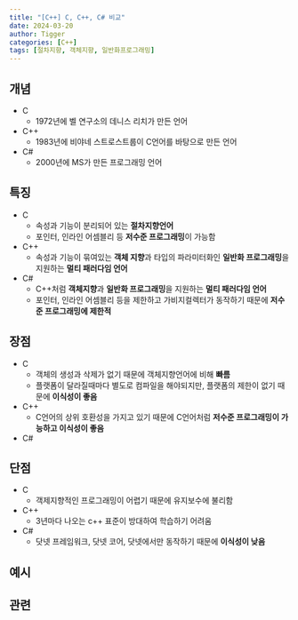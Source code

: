 ```yaml
---
title: "[C++] C, C++, C# 비교"
date: 2024-03-20
author: Tigger
categories: [C++]
tags: [절차지향, 객체지향, 일반화프로그래밍]
---
```


## 개념
+ C
  + 1972년에 벨 연구소의 데니스 리치가 만든 언어
+ C++
  + 1983년에 비야네 스트로스트룹이 C언어를 바탕으로 만든 언어
+ C#
  + 2000년에 MS가 만든 프로그래밍 언어

## 특징
+ C
  + 속성과 기능이 분리되어 있는 **절차지향언어**
  + 포인터, 인라인 어셈블리 등 **저수준 프로그래밍**이 가능함
+ C++
  + 속성과 기능이 묶여있는 **객체 지향**과 타입의 파라미터화인 **일반화 프로그래밍**을 지원하는 **멀티 패러다임 언어** 
+ C#
  + C++처럼 **객체지향**과 **일반화 프로그래밍**을 지원하는 **멀티 패러다임 언어**
  + 포인터, 인라인 어셈블리 등을 제한하고 가비지컬렉터가 동작하기 때문에 **저수준 프로그래밍에 제한적**

## 장점
+ C
  + 객체의 생성과 삭제가 없기 때문에 객체지향언어에 비해 **빠름**
  + 플랫폼이 달라질때마다 별도로 컴파일을 해야되지만, 플랫폼의 제한이 없기 때문에 **이식성이 좋음**
+ C++
  + C언어의 상위 호환성을 가지고 있기 때문에 C언어처럼 **저수준 프로그래밍이 가능하고 이식성이 좋음**
+ C#

## 단점
+ C
  + 객제지향적인 프로그래밍이 어렵기 때문에 유지보수에 불리함
+ C++
  + 3년마다 나오는 c++ 표준이 방대하여 학습하기 어려움
+ C#
  + 닷넷 프레임워크, 닷넷 코어, 닷넷에서만 동작하기 때문에 **이식성이 낮음**

## 예시

## 관련
